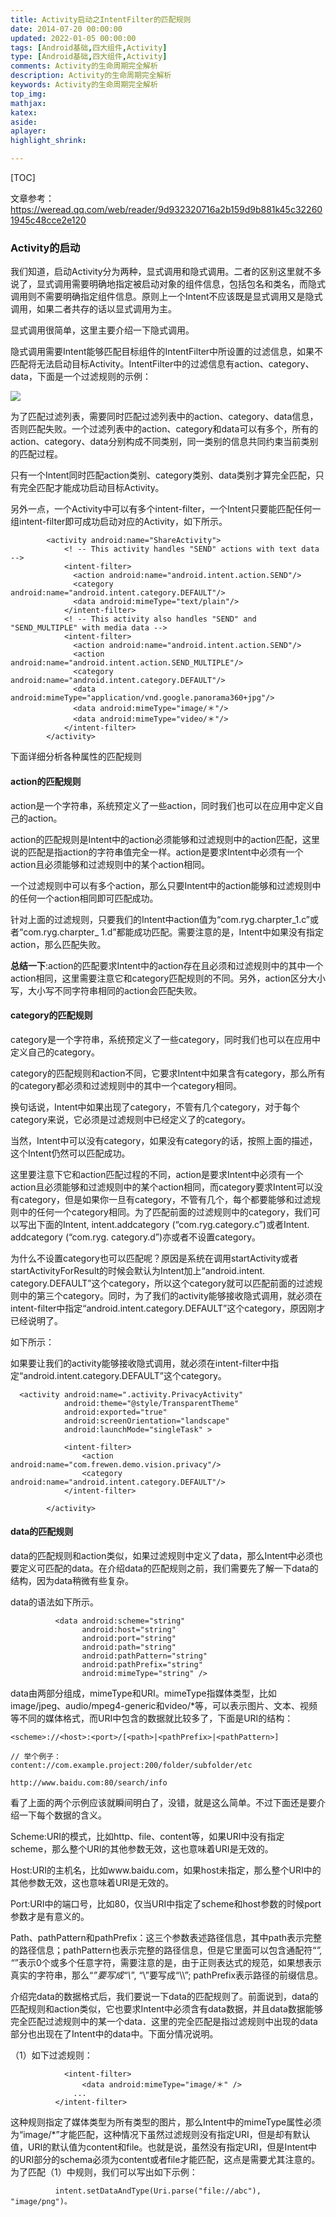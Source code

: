 ```yaml
---
title: Activity启动之IntentFilter的匹配规则
date: 2014-07-20 00:00:00
updated: 2022-01-05 00:00:00
tags: [Android基础,四大组件,Activity]
type: [Android基础,四大组件,Activity]
comments: Activity的生命周期完全解析
description: Activity的生命周期完全解析
keywords: Activity的生命周期完全解析
top_img:
mathjax:
katex:
aside:
aplayer:
highlight_shrink:

---
```


[TOC]

文章参考：https://weread.qq.com/web/reader/9d932320716a2b159d9b881k45c322601945c48cce2e120

### Activity的启动

我们知道，启动Activity分为两种，显式调用和隐式调用。二者的区别这里就不多说了，显式调用需要明确地指定被启动对象的组件信息，包括包名和类名，而隐式调用则不需要明确指定组件信息。原则上一个Intent不应该既是显式调用又是隐式调用，如果二者共存的话以显式调用为主。

显式调用很简单，这里主要介绍一下隐式调用。

隐式调用需要Intent能够匹配目标组件的IntentFilter中所设置的过滤信息，如果不匹配将无法启动目标Activity。IntentFilter中的过滤信息有action、category、data，下面是一个过滤规则的示例：


![](https://gitee.com/frewen1225/ImageUploader/raw/master/img/20200920115302.png)


为了匹配过滤列表，需要同时匹配过滤列表中的action、category、data信息，否则匹配失败。一个过滤列表中的action、category和data可以有多个，所有的action、category、data分别构成不同类别，同一类别的信息共同约束当前类别的匹配过程。


只有一个Intent同时匹配action类别、category类别、data类别才算完全匹配，只有完全匹配才能成功启动目标Activity。

另外一点，一个Activity中可以有多个intent-filter，一个Intent只要能匹配任何一组intent-filter即可成功启动对应的Activity，如下所示。

```
        <activity android:name="ShareActivity">
            <! -- This activity handles "SEND" actions with text data -->
            <intent-filter>
              <action android:name="android.intent.action.SEND"/>
              <category android:name="android.intent.category.DEFAULT"/>
              <data android:mimeType="text/plain"/>
            </intent-filter>
            <! -- This activity also handles "SEND" and "SEND_MULTIPLE" with media data -->
            <intent-filter>
              <action android:name="android.intent.action.SEND"/>
              <action android:name="android.intent.action.SEND_MULTIPLE"/>
              <category android:name="android.intent.category.DEFAULT"/>
              <data android:mimeType="application/vnd.google.panorama360+jpg"/>
              <data android:mimeType="image/＊"/>
              <data android:mimeType="video/＊"/>
            </intent-filter>
        </activity>
```

下面详细分析各种属性的匹配规则

#### action的匹配规则

action是一个字符串，系统预定义了一些action，同时我们也可以在应用中定义自己的action。

action的匹配规则是Intent中的action必须能够和过滤规则中的action匹配，这里说的匹配是指action的字符串值完全一样。action是要求Intent中必须有一个action且必须能够和过滤规则中的某个action相同。

一个过滤规则中可以有多个action，那么只要Intent中的action能够和过滤规则中的任何一个action相同即可匹配成功。

针对上面的过滤规则，只要我们的Intent中action值为“com.ryg.charpter_1.c”或者“com.ryg.charpter_ 1.d”都能成功匹配。需要注意的是，Intent中如果没有指定action，那么匹配失败。

**总结一下**:action的匹配要求Intent中的action存在且必须和过滤规则中的其中一个action相同，这里需要注意它和category匹配规则的不同。另外，action区分大小写，大小写不同字符串相同的action会匹配失败。


#### category的匹配规则

category是一个字符串，系统预定义了一些category，同时我们也可以在应用中定义自己的category。

category的匹配规则和action不同，它要求Intent中如果含有category，那么所有的category都必须和过滤规则中的其中一个category相同。

换句话说，Intent中如果出现了category，不管有几个category，对于每个category来说，它必须是过滤规则中已经定义了的category。

当然，Intent中可以没有category，如果没有category的话，按照上面的描述，这个Intent仍然可以匹配成功。

这里要注意下它和action匹配过程的不同，action是要求Intent中必须有一个action且必须能够和过滤规则中的某个action相同，而category要求Intent可以没有category，但是如果你一旦有category，不管有几个，每个都要能够和过滤规则中的任何一个category相同。为了匹配前面的过滤规则中的category，我们可以写出下面的Intent, intent.addcategory (“com.ryg.category.c”)或者Intent. addcategory (“com.ryg. category.d”)亦或者不设置category。

为什么不设置category也可以匹配呢？原因是系统在调用startActivity或者startActivityForResult的时候会默认为Intent加上“android.intent. category.DEFAULT”这个category，所以这个category就可以匹配前面的过滤规则中的第三个category。同时，为了我们的activity能够接收隐式调用，就必须在intent-filter中指定“android.intent.category.DEFAULT”这个category，原因刚才已经说明了。


如下所示：

如果要让我们的activity能够接收隐式调用，就必须在intent-filter中指定“android.intent.category.DEFAULT”这个category。

```
  <activity android:name=".activity.PrivacyActivity"
            android:theme="@style/TransparentTheme"
            android:exported="true"
            android:screenOrientation="landscape"
            android:launchMode="singleTask" >

            <intent-filter>
                <action android:name="com.frewen.demo.vision.privacy"/>
                <category android:name="android.intent.category.DEFAULT"/>
            </intent-filter>

        </activity>
```


#### data的匹配规则

data的匹配规则和action类似，如果过滤规则中定义了data，那么Intent中必须也要定义可匹配的data。在介绍data的匹配规则之前，我们需要先了解一下data的结构，因为data稍微有些复杂。

data的语法如下所示。
```
          <data android:scheme="string"
                android:host="string"
                android:port="string"
                android:path="string"
                android:pathPattern="string"
                android:pathPrefix="string"
                android:mimeType="string" />
```

data由两部分组成，mimeType和URI。mimeType指媒体类型，比如image/jpeg、audio/mpeg4-generic和video/*等，可以表示图片、文本、视频等不同的媒体格式，而URI中包含的数据就比较多了，下面是URI的结构：
```
<scheme>://<host>:<port>/[<path>|<pathPrefix>|<pathPattern>]

// 举个例子：
content://com.example.project:200/folder/subfolder/etc

http://www.baidu.com:80/search/info

```

看了上面的两个示例应该就瞬间明白了，没错，就是这么简单。不过下面还是要介绍一下每个数据的含义。


Scheme:URI的模式，比如http、file、content等，如果URI中没有指定scheme，那么整个URI的其他参数无效，这也意味着URI是无效的。

Host:URI的主机名，比如www.baidu.com，如果host未指定，那么整个URI中的其他参数无效，这也意味着URI是无效的。

Port:URI中的端口号，比如80，仅当URI中指定了scheme和host参数的时候port参数才是有意义的。

Path、pathPattern和pathPrefix：这三个参数表述路径信息，其中path表示完整的路径信息；pathPattern也表示完整的路径信息，但是它里面可以包含通配符“*”, “*”表示0个或多个任意字符，需要注意的是，由于正则表达式的规范，如果想表示真实的字符串，那么“*”要写成“\\*”, “\”要写成“\\\\”; pathPrefix表示路径的前缀信息。

介绍完data的数据格式后，我们要说一下data的匹配规则了。前面说到，data的匹配规则和action类似，它也要求Intent中必须含有data数据，并且data数据能够完全匹配过滤规则中的某一个data．这里的完全匹配是指过滤规则中出现的data部分也出现在了Intent中的data中。下面分情况说明。


（1）如下过滤规则：
```
            <intent-filter>
                <data android:mimeType="image/＊" />
              ...
          </intent-filter>
```

这种规则指定了媒体类型为所有类型的图片，那么Intent中的mimeType属性必须为“image/*”才能匹配，这种情况下虽然过滤规则没有指定URI，但是却有默认值，URI的默认值为content和file。也就是说，虽然没有指定URI，但是Intent中的URI部分的schema必须为content或者file才能匹配，这点是需要尤其注意的。为了匹配（1）中规则，我们可以写出如下示例：

```
          intent.setDataAndType(Uri.parse("file://abc"), "image/png")。
```

